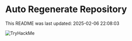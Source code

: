 # Auto Regenerate Repository

This README was last updated: 2025-02-06 22:08:03

 ![TryHackMe](https://tryhackme.com/badge/533634)
